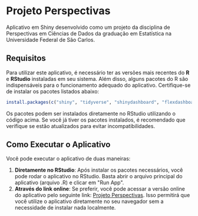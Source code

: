 # Projeto Perspectivas
Aplicativo em Shiny desenvolvido como um projeto da disciplina de Perspectivas em Ciências de Dados da graduação em Estatística na Universidade Federal de São Carlos.

## Requisitos
Para utilizar este aplicativo, é necessário ter as versões mais recentes do **R** e **RStudio** instaladas em seu sistema. Além disso, alguns pacotes do R são indispensáveis para o funcionamento adequado do aplicativo. Certifique-se de instalar os pacotes listados abaixo:

```r
install.packages(c("shiny", "tidyverse", "shinydashboard", "flexdashboard", "forcats", "randomForest"))
```

Os pacotes podem ser instalados diretamente no RStudio utilizando o código acima. Se você já tiver os pacotes instalados, é recomendado que verifique se estão atualizados para evitar incompatibilidades.

## Como Executar o Aplicativo
Você pode executar o aplicativo de duas maneiras:
1. **Diretamente no RStudio**: Após instalar os pacotes necessários, você pode rodar o aplicativo no RStudio. Basta abrir o arquivo principal do aplicativo (arquivo .R) e clicar em "Run App".
2. **Através do link online**: Se preferir, você pode acessar a versão online do aplicativo pelo seguinte link: [Projeto Perspectivas](https://vinimorgado.shinyapps.io/Projeto_Perspectivas/). Isso permitirá que você utilize o aplicativo diretamente no seu navegador sem a necessidade de instalar nada localmente.
